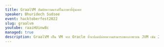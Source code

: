 ```yaml
---
title: GraalVM สัมผัสความแรงส์ในภาษาที่คุ้นเคย
speaker: Bhuridech Sudsee
event: hacktoberfest2022
slug: graalvm
youtube: raaiHUinw8c
managed: true
description: GraalVM เป็น VM จาก Oracle ที่จะปลดปล่อยความสามารถของภาษาบน JVM เช่น Java ให้เทียบชั้นกับ Native แบบ Golang ได้เลย ทำไมถึงทำแบบนั้นได้ Talk นี้จะเหลาให้ฟัง
---
```

